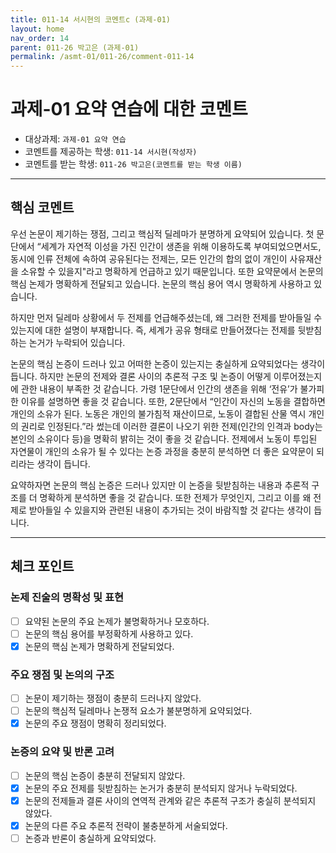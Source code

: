 ```yaml
---
title: 011-14 서시현의 코멘트c (과제-01) 
layout: home
nav_order: 14
parent: 011-26 박고은 (과제-01)
permalink: /asmt-01/011-26/comment-011-14
---
```


# 과제-01 요약 연습에 대한 코멘트

- 대상과제: `과제-01 요약 연습`
- 코멘트를 제공하는 학생: `011-14 서시현(작성자)` 
- 코멘트를 받는 학생: `011-26 박고은(코멘트를 받는 학생 이름)` 

---

## 핵심 코멘트

우선 논문이 제기하는 쟁점, 그리고 핵심적 딜레마가 분명하게 요약되어 있습니다. 첫 문단에서 “세계가 자연적 이성을 가진 인간이 생존을 위해 이용하도록 부여되었으면서도, 동시에 인류 전체에 속하여 공유된다는 전제는, 모든 인간의 합의 없이 개인이 사유재산을 소유할 수 있을지"라고 명확하게 언급하고 있기 때문입니다. 또한 요약문에서 논문의 핵심 논제가 명확하게 전달되고 있습니다. 논문의 핵심 용어 역시 명확하게 사용하고 있습니다.

하지만 먼저 딜레마 상황에서 두 전제를 언급해주셨는데, 왜 그러한 전제를 받아들일 수 있는지에 대한 설명이 부재합니다. 즉, 세계가 공유 형태로 만들어졌다는 전제를 뒷받침하는 논거가 누락되어 있습니다.

논문의 핵심 논증이 드러나 있고 어떠한 논증이 있는지는 충실하게 요약되었다는 생각이 듭니다. 하지만 논문의 전제와 결론 사이의 추론적 구조 및 논증이 어떻게 이루어졌는지에 관한 내용이 부족한 것 같습니다. 가령 1문단에서 인간의 생존을 위해 ‘전유’가 불가피한 이유를 설명하면 좋을 것 같습니다. 또한, 2문단에서 “인간이 자신의 노동을 결합하면 개인의 소유가 된다. 노동은 개인의 불가침적 재산이므로, 노동이 결합된 산물 역시 개인의 권리로 인정된다.”라 썼는데 이러한 결론이 나오기 위한 전제(인간의 인격과 body는 본인의 소유이다 등)을 명확히 밝히는 것이 좋을 것 같습니다. 전제에서 노동이 투입된 자연물이 개인의 소유가 될 수 있다는 논증 과정을 충분히 분석하면 더 좋은 요약문이 되리라는 생각이 듭니다.

요약하자면 논문의 핵심 논증은 드러나 있지만 이 논증을 뒷받침하는 내용과 추론적 구조를 더 명확하게 분석하면 좋을 것 같습니다. 또한 전제가 무엇인지, 그리고 이를 왜 전제로 받아들일 수 있을지와 관련된 내용이 추가되는 것이 바람직할 것 같다는 생각이 듭니다.

---

## 체크 포인트

### 논제 진술의 명확성 및 표현  
- [ ] 요약된 논문의 주요 논제가 불명확하거나 모호하다.  
- [ ] 논문의 핵심 용어를 부정확하게 사용하고 있다.  
- [x] 논문의 핵심 논제가 명확하게 전달되었다.  

### 주요 쟁점 및 논의의 구조  
- [ ] 논문이 제기하는 쟁점이 충분히 드러나지 않았다.  
- [ ] 논문의 핵심적 딜레마나 논쟁적 요소가 불분명하게 요약되었다.  
- [x] 논문의 주요 쟁점이 명확히 정리되었다.  

### 논증의 요약 및 반론 고려  
- [ ] 논문의 핵심 논증이 충분히 전달되지 않았다.  
- [x] 논문의 주요 전제를 뒷받침하는 논거가 충분히 분석되지 않거나 누락되었다.  
- [x] 논문의 전제들과 결론 사이의 연역적 관계와 같은 추론적 구조가 충실히 분석되지 않았다.  
- [x] 논문의 다른 주요 추론적 전략이 불충분하게 서술되었다.
- [ ] 논증과 반론이 충실하게 요약되었다. 